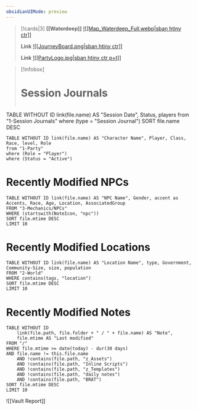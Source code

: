 ```yaml
---
obsidianUIMode: preview
---
```


> [!cards|3]
> **[[Waterdeep]]**
> [![[Map_Waterdeep_Full.webp\|sban htiny ctr]]](Waterdeep%20Map)
> 
> **Link**
> [![[JourneyBoard.png\|sban htiny ctr]]](Journey%20Board)
>
> **Link**
> [![[PartyLogo.jpg\|sban htiny ctr p+t]]](Nerds%20With%20Dogs)


> [!infobox]
> # Session Journals
> ```dataview
TABLE WITHOUT ID link(file.name) AS "Session Date", Status, players
from "1-Session Journals"
where (type = "Session Journal")
SORT file.name DESC

```dataview  
TABLE WITHOUT ID link(file.name) AS "Character Name", Player, Class, Race, level, Role  
from "1-Party"  
where (Role = "Player")  
where (Status = "Active")  
```

# Recently Modified NPCs

```dataview  
TABLE WITHOUT ID link(file.name) AS "NPC Name", Gender, accent as Accents, Race, Age, Location, AssociatedGroup
FROM "3-Mechanics/NPCs"
WHERE (startswith(NoteIcon, "npc")) 
SORT file.mtime DESC
LIMIT 10
```

# Recently Modified Locations

```dataview  
TABLE WITHOUT ID link(file.name) AS "Location Name", type, Government, Community-Size, size, population  
FROM "2-World"
WHERE contains(tags, "location")  
SORT file.mtime DESC
LIMIT 10
```


# Recently Modified Notes
```dataview
TABLE WITHOUT ID
    link(file.path, file.folder + " / " + file.name) AS "Note",
    file.mtime AS "Last modified"
FROM "/"
WHERE file.mtime >= date(today) - dur(30 days)
AND file.name != this.file.name
    AND !contains(file.path, "z_Assets")
    AND !contains(file.path, "Inline Scripts")
    AND !contains(file.path, "z_Templates")
    AND !contains(file.path, "daily notes")
    AND !contains(file.path, "BRAT")
SORT file.mtime DESC
LIMIT 10
```

![[Vault Report]]


